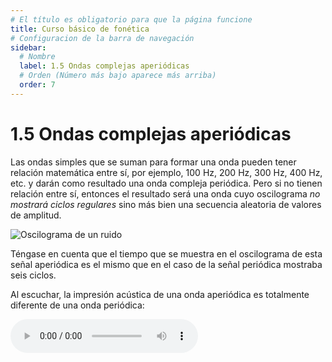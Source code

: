 ```yaml
---
# El título es obligatorio para que la página funcione
title: Curso básico de fonética
# Configuracion de la barra de navegación
sidebar:
  # Nombre
  label: 1.5 Ondas complejas aperiódicas
  # Orden (Número más bajo aparece más arriba)
  order: 7
---
```

# 1.5 Ondas complejas aperiódicas

Las ondas simples que se suman para formar una onda pueden tener relación matemática entre sí, por ejemplo, 100 Hz, 200 Hz, 300 Hz, 400 Hz, etc. y darán como resultado una onda compleja periódica.
Pero si no tienen relación entre sí, entonces el resultado será una onda cuyo oscilograma *no mostrará ciclos regulares* sino más bien una secuencia aleatoria de valores de amplitud.

![Oscilograma de un ruido](/imagenes/oscilograma_ruido.png)

Téngase en cuenta que el tiempo que se muestra en el oscilograma de esta señal aperiódica es el mismo que en el caso de la señal periódica mostraba seis ciclos.

Al escuchar, la impresión acústica de una onda aperiódica es totalmente diferente de una onda periódica:

<audio controls src="/sonidos/ruido.mp3"></audio>


